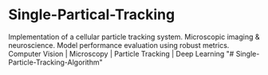 # Single-Partical-Tracking
Implementation of a cellular particle tracking system. Microscopic imaging &amp; neuroscience. Model performance evaluation using robust metrics. Computer Vision | Microscopy | Particle Tracking | Deep Learning
"# Single-Particle-Tracking-Algorithm" 

